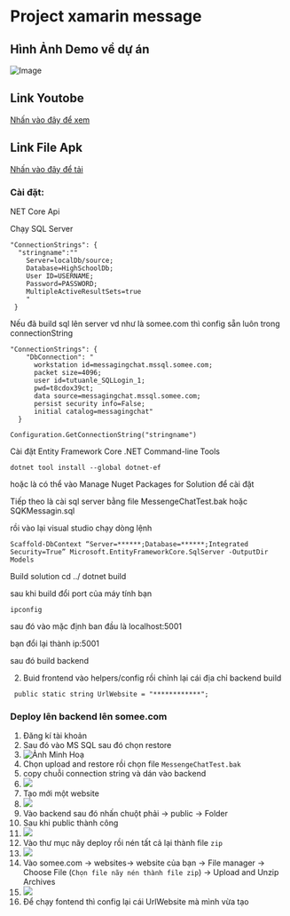 # Project xamarin message

## Hình Ảnh Demo về dự án
![Image](https://res.cloudinary.com/uit-information/image/upload/v1642806339/tutuanle/image/upload/MicrosoftTeams-image_1_qjupxn.png)
## Link Youtobe
[Nhấn vào đây để xem ](https://www.youtube.com/watch?v=NLgLuTEqc-s&t=7s)
## Link File Apk
[Nhấn vào đây để tải ](https://drive.google.com/file/d/1PgRPa7_xqOYd1evFrL5DD-5SLPFix6lX/view?usp=sharing)

### Cài đặt:
NET Core Api

Chạy SQL Server
```
"ConnectionStrings": {
  "stringname":""
    Server=localDb/source;
    Database=HighSchoolDb;
    User ID=USERNAME;
    Password=PASSWORD;
    MultipleActiveResultSets=true
    "
 }
```
Nếu đã build sql lên server vd như là somee.com thì config sẵn luôn trong connectionString
```
"ConnectionStrings": {
    "DbConnection": "
      workstation id=messagingchat.mssql.somee.com;
      packet size=4096;
      user id=tutuanle_SQLLogin_1;
      pwd=t8cdox39ct;
      data source=messagingchat.mssql.somee.com;
      persist security info=False;
      initial catalog=messagingchat"
  }
```

```
Configuration.GetConnectionString("stringname")
```
Cài đặt Entity Framework Core .NET Command-line Tools

```
dotnet tool install --global dotnet-ef

```
hoặc là có thể vào Manage Nuget Packages for Solution để cài đặt

Tiếp theo là cài sql server bằng file MessengeChatTest.bak hoặc SQKMessagin.sql


rồi vào lại visual studio chạy dòng lệnh
```
Scaffold-DbContext “Server=******;Database=******;Integrated Security=True” Microsoft.EntityFrameworkCore.SqlServer -OutputDir Models
```

Build solution
cd ../
dotnet build

sau khi build đổi port của máy tính bạn 
```
ipconfig 
```
sau đó vào
mặc định ban đầu là localhost:5001

bạn đổi lại thành ip:5001

sau đó build backend 

2. Buid frontend
  vào helpers/config rồi chỉnh lại cái địa chỉ backend build
  ```
   public static string UrlWebsite = "************";
  ```
  
 
### Deploy lên backend lên somee.com

1. Đăng kí tài khoản
2. Sau đó vào MS SQL sau đó chọn restore
3. ![Ảnh Minh Hoạ](https://res.cloudinary.com/uit-information/image/upload/v1642808759/tutuanle/image/upload/Screenshot_2022-01-22_064539_c1o3oa.png)
4. Chọn upload and restore rồi chọn file ``MessengeChatTest.bak``
5. copy chuỗi connection string và dán vào backend 
6. ![](https://res.cloudinary.com/uit-information/image/upload/v1642809188/tutuanle/image/upload/Screenshot_2022-01-22_065254_q2ay5m.png)
7. Tạo mới một website 
8. ![](https://res.cloudinary.com/uit-information/image/upload/v1642809365/tutuanle/image/upload/Screenshot_2022-01-22_065545_hgknu7.png)
9. Vào backend sau đó nhấn chuột phải -> public -> Folder 
10. Sau khi public thành công 
11. ![](https://res.cloudinary.com/uit-information/image/upload/v1642809673/tutuanle/image/upload/Screenshot_2022-01-22_070021_eknkml.png)
12. Vào thư mục nãy deploy rồi nén tất cả lại thành file `zip`
13. ![](https://res.cloudinary.com/uit-information/image/upload/v1642809801/tutuanle/image/upload/Screenshot_2022-01-22_070305_eexhmo.png)
14. Vào somee.com -> websites-> website của bạn -> File manager -> Choose File (``Chọn file nãy nén thành file zip``) -> Upload and Unzip Archives 
15. ![](https://user-images.githubusercontent.com/74090975/150615360-b608772a-3f30-48dc-bd65-5838ffff5668.png)
16. Để chạy fontend thì config lại cái UrlWebsite mà mình vừa tạo

